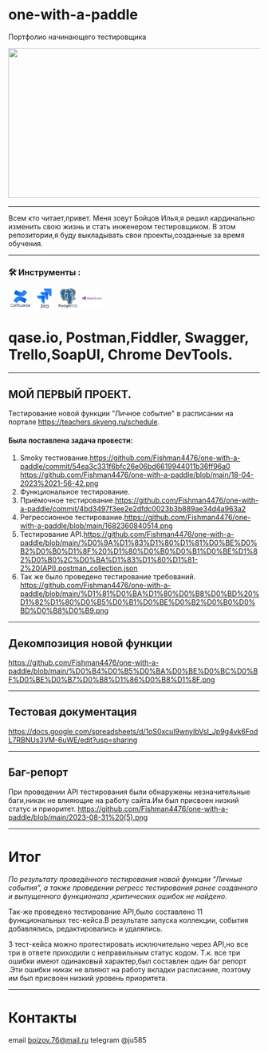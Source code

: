 # one-with-a-paddle
Портфолио начинающего тестировщика
<div align="center">
  <img src="https://media.giphy.com/media/dWesBcTLavkZuG35MI/giphy.gif" width="600" height="300"/>
</div>

---

Всем кто читает,привет.
Меня зовут Бойцов Илья,я решил кардинально изменить свою жизнь и стать инженером тестировщиком.
В этом репозитории,я буду выкладывать свои проекты,созданные за время обучения.

---

### :hammer_and_wrench: Инструменты :
<img>
 <img src="https://github.com/devicons/devicon/blob/master/icons/confluence/confluence-original-wordmark.svg" title="confluence" alt="confluence" width="40" height="40"/>&nbsp;
 <img src="https://github.com/devicons/devicon/blob/master/icons/jira/jira-original-wordmark.svg" title="jira" alt="jira" width="40" height="40"/>&nbsp;
 <img src="https://github.com/devicons/devicon/blob/master/icons/postgresql/postgresql-original-wordmark.svg" title="postgresql" alt="postgresql" width="40" height="40"/>&nbsp;
 <img src="https://github.com/devicons/devicon/blob/master/icons/visualstudio/visualstudio-plain-wordmark.svg" title="visualstudio" alt="visualstudio" width="40" height="40"/>&nbsp;
</div>

# qase.io, Postman,Fiddler, Swagger, Trello,SoapUI, Chrome DevTools.


---

## МОЙ ПЕРВЫЙ ПРОЕКТ.
Тестирование новой функции "Личное событие" в расписании на портале https://teachers.skyeng.ru/schedule.

#### Была поставлена задача провести:

1. Smoky тестиование.https://github.com/Fishman4476/one-with-a-paddle/commit/54ea3c331f6bfc26e06bd6619944011b36ff96a0
  https://github.com/Fishman4476/one-with-a-paddle/blob/main/18-04-2023%2021-56-42.png
3. Функциональное тестирование.
4. Приёмочное тестирование.https://github.com/Fishman4476/one-with-a-paddle/commit/4bd3497f3ee2e2dfdc0023b3b889ae34d4a963a2
5. Регрессионное тестирование.https://github.com/Fishman4476/one-with-a-paddle/blob/main/1682360840514.png
6. Тестирование API.https://github.com/Fishman4476/one-with-a-paddle/blob/main/%D0%9A%D1%83%D1%80%D1%81%D0%BE%D0%B2%D0%B0%D1%8F%20%D1%80%D0%B0%D0%B1%D0%BE%D1%82%D0%B0%2C%D0%BA%D1%83%D1%80%D1%81-2%20(API).postman_collection.json
7. Так же было проведено тестирование требований. https://github.com/Fishman4476/one-with-a-paddle/blob/main/%D1%81%D0%BA%D1%80%D0%B8%D0%BD%20%D1%82%D1%80%D0%B5%D0%B1%D0%BE%D0%B2%D0%B0%D0%BD%D0%B8%D0%B9.png

 ---

 ## Декомпозиция новой функции
 
 https://github.com/Fishman4476/one-with-a-paddle/blob/main/%D0%B4%D0%B5%D0%BA%D0%BE%D0%BC%D0%BF%D0%BE%D0%B7%D0%B8%D1%86%D0%B8%D1%8F.png

 ---

 ## Тестовая документация
 https://docs.google.com/spreadsheets/d/1oS0xcul9wnyIbVsI_Jp9g4vk6FodL7RBNUs3VM-6uWE/edit?usp=sharing

 ---

## Баг-репорт
При проведении API тестирования были обнаружены незначительные баги,никак не влияющие на работу сайта.Им был присвоен низкий статус и приоритет.
https://github.com/Fishman4476/one-with-a-paddle/blob/main/2023-08-31%20(5).png

---

# Итог
*По результату проведённого тестирования новой функции ”Личные события”, а также проведении регресс тестирования ранее созданного и выпущенного функционала ,критических ошибок не найдено.*

Так-же проведено тестирование API,было  составлено 11 функциональных тес-кейса.В результате запуска коллекции, события добавлялись, редактировались и удалялись.

3 тест-кейса можно протестировать исключительно через API,но все три  в ответе приходили с неправильным статус кодом. Т.к. все три ошибки имеют одинаковый характер,был составлен один баг репорт .Эти ошибки никак не влияют на работу вкладки расписание, поэтому им был присвоен низкий уровень приоритета.

---

# Контакты
email  boizov.76@mail.ru
telegram  @ju585
 



